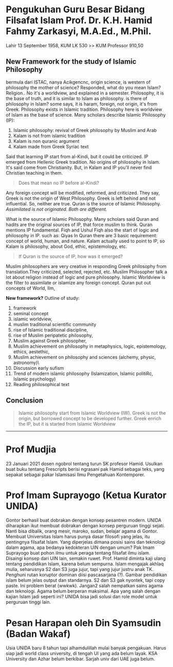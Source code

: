 # Pengukuhan Guru Besar Bidang Filsafat Islam Prof. Dr. K.H. Hamid Fahmy Zarkasyi, M.A.Ed., M.Phil.
Lahir 13 September 1958, KUM LK 530 >> KUM Professor 910,50

## New Framework for the study of Islamic Philosophy
bermula dari ISTAC, nanya Acikgencnc, origin science, is western of philosophy the mother of science? Responded, what do you mean Islam? Religion.. No it's a worldview, and explained in a semester.
Philosophy, it is the base of truth, and it is similar to Islam as philosophy.
is there of philosophy in Islam? some says, it is haram, foreign, not origin, it's from Greek. 
Philosophy exists in Islamic tradition. 
Philosophy here is worldview of Islam as the base of science. Many scholars describe Islamic Philosophy (IP): 
1. Islamic philosophy: revival of Greek philosophy by Muslim and Arab
2. Kalam is not from islamic tradition
3. Kalam is non quranic argument
4. Kalam made from Greek Syriac text

Said that learning IP start from al-Kindi, but it could be criticized. IP emerged from Hellenic Greek tradition. No origins of philosophy in Islam. It's said come from Christianity. But, in Kalam and IP you'll never find Christian teaching in them.
>Does that mean no IP before al-Kindi?

Any foreign concept will be modified, reformed, and criticized. They say, Greek is not the origin of West Philosophy. Greek is left behind and not influential. So, neither are true.
Quran is the source of Islamic Philosophy.
*Assimilated is not originated. Both are different.*

What is the source of Islamic Philosophy. Many scholars said Quran and hadits are the original sources of IP, that force muslim to think.
Quran mentions IP fundamental.
Fiqh and Ushul Fiqh also the start of logic and philosophy in IP. such as: Qiyas
In Quran there are 3 basic requirement: concept of world, human, and nature.
Kalam actually used to point to IP, so Kalam is philosophy, about God, ethic, epistemology, etc. 

> If Quran is the source of IP, how was it emerged?

Muslim philosophers are very creative in responding Greek philosophy from translation.They criticized, selected, rejected, etc.
Muslim Philosopher talk a lot about religion instead of logic and pure philosophy.
Islamic Worldview is the filter to assimilate or islamize any foreign concept.
Quran put out concepts of World, Ilm, 

**New framework?**
Outline of study: 
1. framework
2. seminal concept
3. islamic worldview, 
4. muslim traditional scientific community
5. rise of Islamic traditional discipline, 
6. rise of Muslim peripatetic philosophy, 
7. Muslim against Greek philosopher, 
8. Muslim achievement on philosophy in metaphysics, logic, epistemology, ethics, aestethic, 
9. Muslim achievement on philosophy and sciences (alchemy, physic, astronomy)\
10. Discussion early sufism
11. Trend of modern islamic philosophy (Islamization, Islamic politiRc, Islamic psychology)
12. Reading philosophical text
 
 ## Conclusion 
> Islamic philosophy start from Islamic Worldview (IW). Greek is not the origin, but borrowed concept to be developed further. Greek enrich the IP, but it is started from Islamic Worldview

---
# Prof Mudjia
23 Januari 2021 dosen ngobrol tentang turun SK profesor Hamid. Usulkan buat buku tentang Frescripts berisi ngrasani pak Hamid sebagai teks, yang sepakat sebagai pakar Islamisasi Ilmu Pengetahuan Kontemporer.

# Prof Imam Suprayogo (Ketua Kurator UNIDA)
Gontor berhasil buat dobrakan dengan konsep pesantren modern. UNIDA diharapkan ikut membuat dobrakan dengan konsep perguruan tinggi sejati. Nanti bisa dibalik, orang mesir, maroko, sudan, belajar agama di Gontor. Membuat Universitas Islam harus punya dasar filosofi yang jelas, itu pentingnya filsafat Islam. Yang diperjelas dimana posisi sains dan teknologi dalam agama, apa bedanya kedokteran UIN dengan umum? Pak Imam Suprayogo buat pohon ilmu untuk peraga tentang filsafat ilmu islam. Disaingi konsep dari UIN lain, semakin ruwet. Prof. Hamid diminta kaji ulang tentang pendidikan Islam, karena belum sempurna. Islam mengajak akhlaq mulia, seharusnya S2 dan S3 juga jujur, tapi yang jujur justru anak TK. Penghuni rutan koruptor dominan diisi pascasarjana (?). Gambar pendidikan islam belum jelas output dan standarnya.
S2 dan S3 gak nyontek, tapi copy paste. Ini problem berat (wwkwk). Jangan2 salah nempatkan sains agama dan teknologi. Agama belum berperan maksimal. Apa yang salah dengan kajian Islam jadi seperti ini? UNIDA bisa jadi solusi dan role model untuk perguruan tinggi lain.

# Pesan Harapan oleh Din Syamsudin (Badan Wakaf)
Usia UNIDA baru 8 tahun tapi alhamdulillah mulai banyak pengakuan. Harus siap jadi world class university, di tengah UI yang ada belum layak. KSA University dan Azhar belum berkibar. Sarjah univ dari UAE juga belum. 